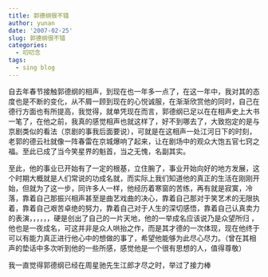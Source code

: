 ```yaml
---
title: 郭德纲很不错
author: yunan
date: '2007-02-25'
slug: 郭德纲很不错
categories:
  - 叨叨念
tags:
  - sing blog
---
```



自去年春节接触郭德纲的相声，到现在也一年多一点了，在这一年中，我对其的态度也是不断的变化，从不屑一顾到现在的心悦诚服，在渐渐欣赏他的同时，自己在德行方面也有所提高，我觉得，就单凭现在而言，郭德纲已足以在在相声史上大书一笔了，在他之前，我真的感觉相声也就这样了，好不到哪去了，大致抱定的是与京剧类似的看法（京剧的事我后面要说），可就是在这相声一处江河日下的时刻，老郭的德云社就像一阵春雷在京城爆响了起来，让在剧场中的观众大饱五官七窍之福。至此已成了当今笑星界的魁首，当之无愧，名副其实。

至此，他的事业已开始有了一定的根基，立住腕了，事业开始向好的地方发展，这个时期大概就是人们常说的功成名就，而实际上我们知道他的真正的生活在刚刚开始，但就为了这一步，同许多人一样，他经历着寒窗的苦练，再有就是寂寞，冷落，靠着自己那振兴相声甚至是曲艺戏曲的决心，靠着自己那对于笑艺术的无限执着，靠着自己艰苦卓绝的努力，靠着自己对于人生的深切感悟，靠着自己认真卖力的表演，，，，，，硬是创出了自己的一片天地，他的一举成名应该说乃是众望所归 ，他也是一夜成名，可这并非是众人哄抬之作，而是其才德的一次体现，现在他终于可以有能力真正进行他心中的想做的事了，希望他能够为此尽心尽力。（曾在其相声的垫话中多次听到他的一些所感，感觉他是一个很有思想的人，值得尊敬）

我一直觉得郭德纲已经在周星驰先生江郎才尽之时，举过了接力棒